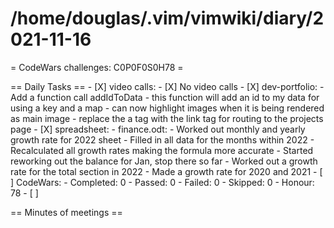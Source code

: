 # /home/douglas/.vim/vimwiki/diary/2021-11-16

= CodeWars challenges: C0P0F0S0H78 =

== Daily Tasks ==
    - [X] video calls:
        - [X] No video calls
    - [X] dev-portfolio:
		- Add a function call addIdToData
		- this function will add an id to my data for using a key and a map
		- can now highlight images when it is being rendered as main image
		- replace the a tag with the link tag for routing to the projects page
	- [X] spreadsheet:
		- finance.odt:
			- Worked out monthly and yearly growth rate for 2022 sheet
			- Filled in all data for the months within 2022
			- Recalculated all growth rates making the formula more accurate
			- Started reworking out the balance for Jan, stop there so far
			- Worked out a growth rate for the total section in 2022
			- Made a growth rate for 2020 and 2021
    - [ ] CodeWars:
		- Completed: 0
		- Passed: 0
		- Failed: 0
		- Skipped: 0
		- Honour: 78
	- [ ] 

== Minutes of meetings ==

